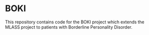 # BOKI

This repository contains code for the BOKI project which extends the MLASS project to patients with Borderline Personality Disorder. 
